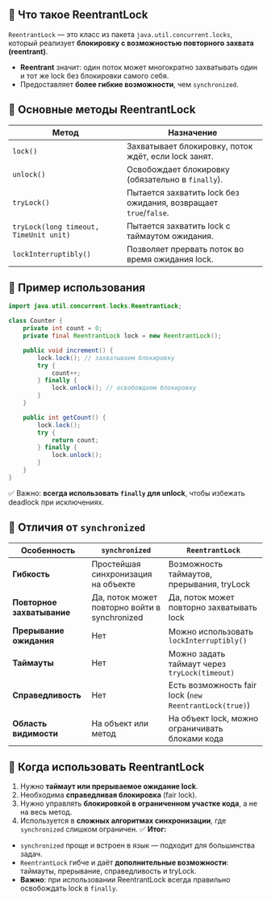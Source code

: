 ## 🔹 Что такое ReentrantLock
`ReentrantLock` — это класс из пакета `java.util.concurrent.locks`, который реализует **блокировку с возможностью повторного захвата (reentrant)**.
- **Reentrant** значит: один поток может многократно захватывать один и тот же lock без блокировки самого себя.
- Предоставляет **более гибкие возможности**, чем `synchronized`.
## 🔹 Основные методы ReentrantLock

|Метод|Назначение|
|---|---|
|`lock()`|Захватывает блокировку, поток ждёт, если lock занят.|
|`unlock()`|Освобождает блокировку (обязательно в `finally`).|
|`tryLock()`|Пытается захватить lock без ожидания, возвращает `true`/`false`.|
|`tryLock(long timeout, TimeUnit unit)`|Пытается захватить lock с таймаутом ожидания.|
|`lockInterruptibly()`|Позволяет прервать поток во время ожидания lock.|
## 🔹 Пример использования

```java
import java.util.concurrent.locks.ReentrantLock;

class Counter {
    private int count = 0;
    private final ReentrantLock lock = new ReentrantLock();

    public void increment() {
        lock.lock(); // захватываем блокировку
        try {
            count++;
        } finally {
            lock.unlock(); // освобождаем блокировку
        }
    }

    public int getCount() {
        lock.lock();
        try {
            return count;
        } finally {
            lock.unlock();
        }
    }
}
```
✅ Важно: **всегда использовать `finally` для unlock**, чтобы избежать deadlock при исключениях.
## 🔹 Отличия от `synchronized`

|Особенность|`synchronized`|`ReentrantLock`|
|---|---|---|
|**Гибкость**|Простейшая синхронизация на объекте|Возможность таймаутов, прерывания, tryLock|
|**Повторное захватывание**|Да, поток может повторно войти в synchronized|Да, поток может повторно захватывать lock|
|**Прерывание ожидания**|Нет|Можно использовать `lockInterruptibly()`|
|**Таймауты**|Нет|Можно задать таймаут через `tryLock(timeout)`|
|**Справедливость**|Нет|Есть возможность fair lock (`new ReentrantLock(true)`)|
|**Область видимости**|На объект или метод|На объект lock, можно ограничивать блоками кода|

## 🔹 Когда использовать ReentrantLock
1. Нужно **таймаут или прерываемое ожидание lock**.
2. Необходима **справедливая блокировка** (fair lock).
3. Нужно управлять **блокировкой в ограниченном участке кода**, а не на весь метод.
4. Используется в **сложных алгоритмах синхронизации**, где `synchronized` слишком ограничен.
✅ **Итог:**
- `synchronized` проще и встроен в язык — подходит для большинства задач.
- `ReentrantLock` гибче и даёт **дополнительные возможности**: таймауты, прерывание, справедливость и tryLock.
- **Важно**: при использовании ReentrantLock всегда правильно освобождать lock в `finally`.